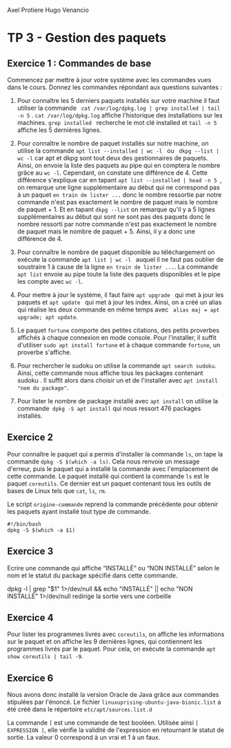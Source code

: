 Axel Protiere
Hugo Venancio

# TP 3 - Gestion des paquets

## Exercice 1 : Commandes de base

Commencez par mettre à jour votre système avec les commandes vues dans le cours.
Donnez les commandes répondant aux questions suivantes :

1. Pour connaître les 5 derniers paquets installés sur votre machine il faut utiliser la commande ``` cat /var/log/dpkg.log | grep installed | tail -n 5``` . ```cat /var/log/dpkg.log``` affiche l'historique des installations sur les machines. ```grep installed ``` recherche le mot clé installed et ```tail -n 5``` affiche les 5 dernières lignes.

2. Pour connaître le nombre de paquet installés sur notre machine, on utilise la commande ```apt list --installed | wc -l ``` ou ``` dkpg --list | wc -l``` car apt et dkpg sont tout deux des gestionnaires de paquets. Ainsi, on envoie la liste des paquets au pipe qui en comptera le nombre  
grâce au ```wc -l```. Cependant, on constate une différence de 4. Cette différence s'explique car en tapant ```apt list --installed | head -n 5 ```, on remarque une ligne supplémentaire au début qui ne correspond pas à un paquet ``` en train de lister ... ``` donc le nombre ressortie par notre commande n'est pas exactement le nombre de paquet mais le nombre de paquet + 1. Et en tapant  ``` dkpg --list ``` on remarque qu'il y a 5 lignes supplémentaires au début qui sont ne sont pas des paquets donc le nombre ressorti par notre commande n'est pas exactement le nombre de paquet mais le nombre de paquet + 5. Ainsi, il y a donc une différence de 4. 

3.  Pour connaître le nombre de paquet disponible au téléchargement on exécute la commande  ``` apt list | wc -l  ```  auquel il ne faut pas oublier de soustraire 1 à cause de la ligne ``` en train de lister ... ```. La commande ```apt list``` envoie au pipe toute la liste des paquets disponibles et le pipe les compte avec ```wc -l```.

4. Pour mettre à jour le système, il faut faire ```apt upgrade ``` qui met à jour les paquets et ```apt update ``` qui met à jour les index. Ainsi, on a créé un alias qui réalise les deux commande en même temps avec ``` alias maj = apt upgrade; apt update```.

5. Le paquet ```fortune``` comporte des petites citations, des petits proverbes affichés à chaque connexion en mode console. Pour l'installer, il suffit d'utiliser ```sudo apt install fortune``` et à chaque commande ```fortune```, un proverbe s'affiche.

6. Pour rechercher le sudoku on utilise la commande ```apt search sudoku```. Ainsi, cette commande nous affiche tous les packages contenant sudoku . Il suffit alors dans choisir un et de l'installer avec ```apt install "nom du package"```.

7. Pour lister le nombre de package installé avec ```apt install``` on utilise la commande``` dpkg -S apt install``` qui nous ressort 476 packages installés.


## Exercice 2

Pour connaître le paquet qui a permis d'installer la commande ```ls```,  on tape la commande ```dpkg -S $(which -a ls)```. Cela nous renvoie un message d'erreur, puis le paquet qui a installé la commande avec l'emplacement de cette commande. Le paquet installé qui contient la commande ```ls``` est le paquet ```coreutils```. Ce dernier est un paquet contenant tous les outils de bases de Linux tels que ```cat```, ```ls```, ```rm```.

Le script ```origine-commande``` reprend la commande précédente pour obtenir les paquets ayant installé tout type de commande.
```
#!/bin/bash
dpkg -S $(which -a $1)
```

## Exercice 3
Ecrire une commande qui affiche “INSTALLÉ” ou “NON INSTALLÉ” selon le nom et le statut du package
spécifié dans cette commande.

dpkg -l | grep "$1" 1>/dev/null && echo "INSTALLÉ" || echo "NON INSTALLÉ"
1>/dev/null redirige la sortie vers une corbeille

## Exercice 4

Pour lister les programmes livrés avec ```coreutils```, on affiche les informations sur le paquet et on affiche les 9 dernières lignes, qui contiennent les programmes livrés par le paquet. Pour cela, on exécute la commande ```apt show coreutils | tail -9```.

## Exercice 6

Nous avons donc installé la version Oracle de Java grâce aux commandes stipulées par l'énoncé. Le fichier ```linuxuprising-ubuntu-java-bionic.list``` a été créé  dans le répertoire ```etc/apt/sources.list.d```

La commande ```[``` est une commande de test booléen. Utilisée ainsi ```[ EXPRESSION ]```, elle vérifie la validité de l'expression en retournant le statut de sortie. La valeur 0 correspond à un vrai et 1 à un faux.
